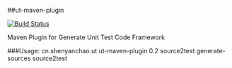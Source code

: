 ##ut-maven-plugin


[![Build Status](https://travis-ci.org/blueshen/ut-maven-plugin.png?branch=master)](https://travis-ci.org/blueshen/ut-maven-plugin)

Maven Plugin for Generate Unit Test Code Framework

###Usage:
    <plugin>
        <groupId>cn.shenyanchao.ut</groupId>
        <artifactId>ut-maven-plugin</artifactId>
        <version>0.2</version>
        <executions>
            <execution>
                <id>source2test</id>
                <phase>generate-sources</phase>
                <goals>
                    <goal>source2test</goal>
                </goals>
            </execution>
        </executions>
    </plugin>
